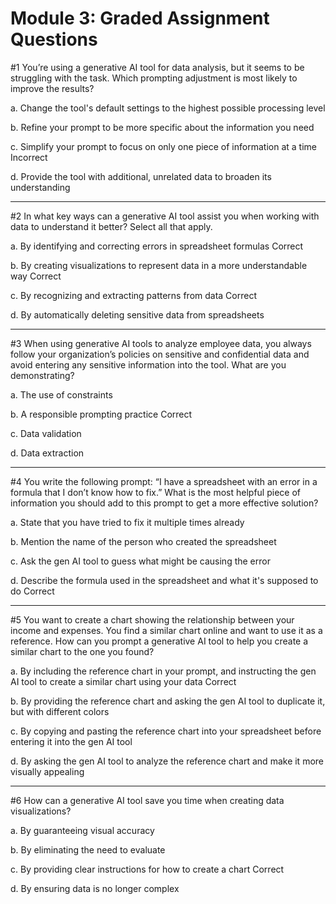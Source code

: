 
# Module 3: Graded Assignment Questions

#1 You’re using a generative AI tool for data analysis, but it seems to be struggling with the task. Which prompting adjustment is most likely to improve the results?

a. Change the tool's default settings to the highest possible processing level

b. Refine your prompt to be more specific about the information you need

c. Simplify your prompt to focus on only one piece of information at a time
Incorrect

d. Provide the tool with additional, unrelated data to broaden its understanding

---

#2 In what key ways can a generative AI tool assist you when working with data to understand it better? Select all that apply.

a. By identifying and correcting errors in spreadsheet formulas
Correct

b. By creating visualizations to represent data in a more understandable way
Correct

c. By recognizing and extracting patterns from data
Correct

d. By automatically deleting sensitive data from spreadsheets

---

#3 When using generative AI tools to analyze employee data, you always follow your organization’s policies on sensitive and confidential data and avoid entering any sensitive information into the tool. What are you demonstrating?

a. The use of constraints

b. A responsible prompting practice
Correct

c. Data validation

d. Data extraction

---

#4 You write the following prompt: “I have a spreadsheet with an error in a formula that I don’t know how to fix.” What is the most helpful piece of information you should add to this prompt to get a more effective solution?

a. State that you have tried to fix it multiple times already

b. Mention the name of the person who created the spreadsheet

c. Ask the gen AI tool to guess what might be causing the error

d. Describe the formula used in the spreadsheet and what it's supposed to do
Correct

---

#5 You want to create a chart showing the relationship between your income and expenses. You find a similar chart online and want to use it as a reference. How can you prompt a generative AI tool to help you create a similar chart to the one you found?

a. By including the reference chart in your prompt, and instructing the gen AI tool to create a similar chart using your data
Correct

b. By providing the reference chart and asking the gen AI tool to duplicate it, but with different colors 

c. By copying and pasting the reference chart into your spreadsheet before entering it into the gen AI tool

d. By asking the gen AI tool to analyze the reference chart and make it more visually appealing

---

#6 How can a generative AI tool save you time when creating data visualizations?

a. By guaranteeing visual accuracy

b. By eliminating the need to evaluate

c. By providing clear instructions for how to create a chart
Correct

d. By ensuring data is no longer complex

